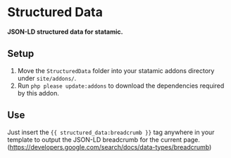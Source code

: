 # Structured Data

**JSON-LD structured data for statamic.**

## Setup
1. Move the `StructuredData` folder into your statamic addons directory under `site/addons/`.
2. Run `php please update:addons` to download the dependencies required by this addon.

## Use
Just insert the `{{ structured_data:breadcrumb }}` tag anywhere in your template to output the JSON-LD breadcrumb for the current page.
(https://developers.google.com/search/docs/data-types/breadcrumb)
